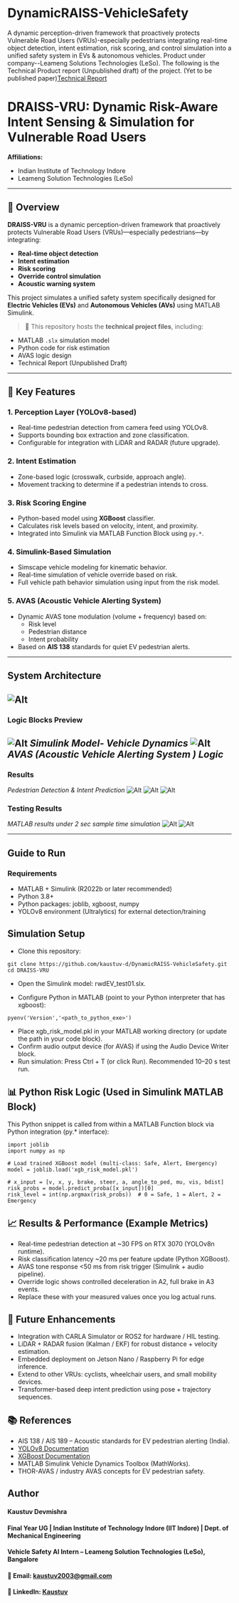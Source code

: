 # DynamicRAISS-VehicleSafety
A dynamic perception-driven framework that proactively protects Vulnerable Road Users (VRUs)-especially pedestrians integrating real-time object detection, intent estimation, risk scoring, and control simulation into a unified safety system in EVs &amp; autonomous vehicles. Product under company--Leameng Solutions Technologies (LeSo).
The following is the Technical Product report (Unpublished draft) of the project. (Yet to be published paper)[Technical Report](https://github.com/kaustuv-d/DynamicRAISS-VehicleSafety/blob/main/DRAISS_VRU_draft02.pdf) 

# DRAISS-VRU: Dynamic Risk-Aware Intent Sensing & Simulation for Vulnerable Road Users
**Affiliations:**  
- Indian Institute of Technology Indore  
- Leameng Solution Technologies (LeSo)  

---

## 📘 Overview

**DRAISS-VRU** is a dynamic perception-driven framework that proactively protects Vulnerable Road Users (VRUs)—especially pedestrians—by integrating:

- **Real-time object detection**
- **Intent estimation**
- **Risk scoring**
- **Override control simulation**
- **Acoustic warning system**

This project simulates a unified safety system specifically designed for **Electric Vehicles (EVs)** and **Autonomous Vehicles (AVs)** using MATLAB Simulink.

> 📄 This repository hosts the **technical project files**, including:
- MATLAB `.slx` simulation model
- Python code for risk estimation
- AVAS logic design
- Technical Report (Unpublished Draft)

---

## 🎯 Key Features

### 1. **Perception Layer (YOLOv8-based)**
- Real-time pedestrian detection from camera feed using YOLOv8.
- Supports bounding box extraction and zone classification.
- Configurable for integration with LiDAR and RADAR (future upgrade).

### 2. **Intent Estimation**
- Zone-based logic (crosswalk, curbside, approach angle).
- Movement tracking to determine if a pedestrian intends to cross.

### 3. **Risk Scoring Engine**
- Python-based model using **XGBoost** classifier.
- Calculates risk levels based on velocity, intent, and proximity.
- Integrated into Simulink via MATLAB Function Block using `py.*`.

### 4. **Simulink-Based Simulation**
- Simscape vehicle modeling for kinematic behavior.
- Real-time simulation of vehicle override based on risk.
- Full vehicle path behavior simulation using input from the risk model.

### 5. **AVAS (Acoustic Vehicle Alerting System)**
- Dynamic AVAS tone modulation (volume + frequency) based on:
  - Risk level
  - Pedestrian distance
  - Intent probability
- Based on **AIS 138** standards for quiet EV pedestrian alerts.

---
## System Architecture
![Alt](Logic_Flow_Chart.png)
---
### Logic Blocks Preview
![Alt](Simulink_VehicleDynamics.png) 
*Simulink Model- Vehicle Dynamics*
![Alt](Simulink_AVAS.png)
*AVAS (Acoustic Vehicle Alerting System ) Logic*
---
### Results 
*Pedestrian Detection & Intent Prediction*
![Alt](intentframe1.png)
![Alt](intentframe2.png)
![Alt](intentPred_2sec.png)

### Testing Results 
*MATLAB results under 2 sec sample time simulation*
![Alt](finalvel_comparison_2sec.png)
![Alt](avas_res_2sec.png)

---

## Guide to Run
### Requirements
- MATLAB + Simulink (R2022b or later recommended)
- Python 3.8+
- Python packages: joblib, xgboost, numpy
- YOLOv8 environment (Ultralytics) for external detection/training

## Simulation Setup
- Clone this repository:
```
git clone https://github.com/kaustuv-d/DynamicRAISS-VehicleSafety.git
cd DRAISS-VRU
```
- Open the Simulink model: rwdEV_test01.slx.

- Configure Python in MATLAB (point to your Python interpreter that has xgboost):
```
pyenv('Version','<path_to_python_exe>')
```
- Place xgb_risk_model.pkl in your MATLAB working directory (or update the path in your code block).
- Confirm audio output device (for AVAS) if using the Audio Device Writer block.
- Run simulation: Press Ctrl + T (or click Run). Recommended 10–20 s test run.

## 📊 Python Risk Logic (Used in Simulink MATLAB Block)
This Python snippet is called from within a MATLAB Function block via Python integration (py.* interface):
```
import joblib
import numpy as np

# Load trained XGBoost model (multi-class: Safe, Alert, Emergency)
model = joblib.load('xgb_risk_model.pkl')

# x_input = [v, x, y, brake, steer, a, angle_to_ped, mu, vis, bdist]
risk_probs = model.predict_proba([x_input])[0]
risk_level = int(np.argmax(risk_probs))  # 0 = Safe, 1 = Alert, 2 = Emergency
```
## 📈 Results & Performance (Example Metrics)
- Real-time pedestrian detection at ~30 FPS on RTX 3070 (YOLOv8n runtime).
- Risk classification latency ~20 ms per feature update (Python XGBoost).
- AVAS tone response <50 ms from risk trigger (Simulink + audio pipeline).
- Override logic shows controlled deceleration in A2, full brake in A3 events.
- Replace these with your measured values once you log actual runs.

## 📌 Future Enhancements
- Integration with CARLA Simulator or ROS2 for hardware / HIL testing.
- LiDAR + RADAR fusion (Kalman / EKF) for robust distance + velocity estimation.
- Embedded deployment on Jetson Nano / Raspberry Pi for edge inference.
- Extend to other VRUs: cyclists, wheelchair users, and small mobility devices.
- Transformer-based deep intent prediction using pose + trajectory sequences.

## 📚 References
- AIS 138 / AIS 189 – Acoustic standards for EV pedestrian alerting (India).
- [YOLOv8 Documentation](https://docs.ultralytics.com/)
- [XGBoost Documentation]()
- MATLAB Simulink Vehicle Dynamics Toolbox (MathWorks).
- THOR-AVAS / industry AVAS concepts for EV pedestrian safety.

## Author
#### Kaustuv Devmishra
#### Final Year UG | Indian Institute of Technology Indore (IIT Indore) | Dept. of Mechanical Engineering
#### Vehicle Safety AI Intern – Leameng Solution Technologies (LeSo), Bangalore

#### 📧 Email: kaustuv2003@gmail.com
#### 🔗 LinkedIn: [Kaustuv](https://www.linkedin.com/in/kaustuv-devmishra-372868253/)




